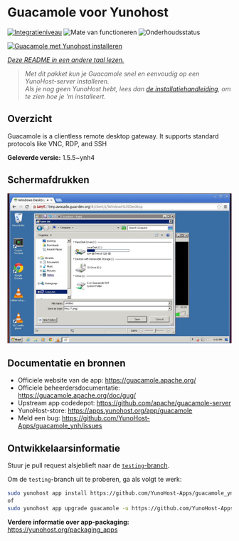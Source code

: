 <!--
NB: Deze README is automatisch gegenereerd door <https://github.com/YunoHost/apps/tree/master/tools/readme_generator>
Hij mag NIET handmatig aangepast worden.
-->

# Guacamole voor Yunohost

[![Integratieniveau](https://apps.yunohost.org/badge/integration/guacamole)](https://ci-apps.yunohost.org/ci/apps/guacamole/)
![Mate van functioneren](https://apps.yunohost.org/badge/state/guacamole)
![Onderhoudsstatus](https://apps.yunohost.org/badge/maintained/guacamole)

[![Guacamole met Yunohost installeren](https://install-app.yunohost.org/install-with-yunohost.svg)](https://install-app.yunohost.org/?app=guacamole)

*[Deze README in een andere taal lezen.](./ALL_README.md)*

> *Met dit pakket kun je Guacamole snel en eenvoudig op een YunoHost-server installeren.*  
> *Als je nog geen YunoHost hebt, lees dan [de installatiehandleiding](https://yunohost.org/install), om te zien hoe je 'm installeert.*

## Overzicht

Guacamole is a clientless remote desktop gateway. It supports standard protocols like VNC, RDP, and SSH

**Geleverde versie:** 1.5.5~ynh4

## Schermafdrukken

![Schermafdrukken van Guacamole](./doc/screenshots/screenshot1.jpg)

## Documentatie en bronnen

- Officiele website van de app: <https://guacamole.apache.org/>
- Officiele beheerdersdocumentatie: <https://guacamole.apache.org/doc/gug/>
- Upstream app codedepot: <https://github.com/apache/guacamole-server>
- YunoHost-store: <https://apps.yunohost.org/app/guacamole>
- Meld een bug: <https://github.com/YunoHost-Apps/guacamole_ynh/issues>

## Ontwikkelaarsinformatie

Stuur je pull request alsjeblieft naar de [`testing`-branch](https://github.com/YunoHost-Apps/guacamole_ynh/tree/testing).

Om de `testing`-branch uit te proberen, ga als volgt te werk:

```bash
sudo yunohost app install https://github.com/YunoHost-Apps/guacamole_ynh/tree/testing --debug
of
sudo yunohost app upgrade guacamole -u https://github.com/YunoHost-Apps/guacamole_ynh/tree/testing --debug
```

**Verdere informatie over app-packaging:** <https://yunohost.org/packaging_apps>
